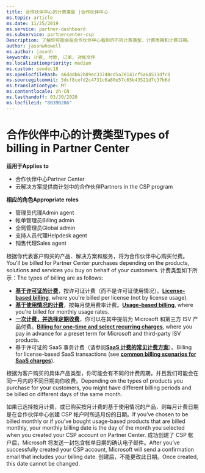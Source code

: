 ```yaml
---
title: 合作伙伴中心的计费类型 |合作伙伴中心
ms.topic: article
ms.date: 11/25/2019
ms.service: partner-dashboard
ms.subservice: partnercenter-csp
Description: 了解你可能会在合作伙伴中心看到的不同计费类型、计费周期和计费日期。
author: jasonwhowell
ms.author: jasonh
keywords: 计费, 付款, 订单, 对帐文件
ms.localizationpriority: medium
ms.custom: seodec18
ms.openlocfilehash: a6d4db62b89ec33740cd5a70141cf5a64533dfc0
ms.sourcegitcommit: 5dcf8cefd2c4731c6a80e57c65b43521d7c37b6d
ms.translationtype: MT
ms.contentlocale: zh-CN
ms.lasthandoff: 03/30/2020
ms.locfileid: "80390286"
---
```

# <a name="types-of-billing-in-partner-center"></a><span data-ttu-id="193a4-104">合作伙伴中心的计费类型</span><span class="sxs-lookup"><span data-stu-id="193a4-104">Types of billing in Partner Center</span></span>

<span data-ttu-id="193a4-105">**适用于**</span><span class="sxs-lookup"><span data-stu-id="193a4-105">**Applies to**</span></span>

- <span data-ttu-id="193a4-106">合作伙伴中心</span><span class="sxs-lookup"><span data-stu-id="193a4-106">Partner Center</span></span>
- <span data-ttu-id="193a4-107">云解决方案提供商计划中的合作伙伴</span><span class="sxs-lookup"><span data-stu-id="193a4-107">Partners in the CSP program</span></span>

<span data-ttu-id="193a4-108">**相应的角色**</span><span class="sxs-lookup"><span data-stu-id="193a4-108">**Appropriate roles**</span></span>

- <span data-ttu-id="193a4-109">管理员代理</span><span class="sxs-lookup"><span data-stu-id="193a4-109">Admin agent</span></span>
- <span data-ttu-id="193a4-110">帐单管理员</span><span class="sxs-lookup"><span data-stu-id="193a4-110">Billing admin</span></span>
- <span data-ttu-id="193a4-111">全局管理员</span><span class="sxs-lookup"><span data-stu-id="193a4-111">Global admin</span></span>
- <span data-ttu-id="193a4-112">支持人员代理</span><span class="sxs-lookup"><span data-stu-id="193a4-112">Helpdesk agent</span></span>
- <span data-ttu-id="193a4-113">销售代理</span><span class="sxs-lookup"><span data-stu-id="193a4-113">Sales agent</span></span>

<span data-ttu-id="193a4-114">根据你代表客户购买的产品、解决方案和服务，将为合作伙伴中心购买付费。</span><span class="sxs-lookup"><span data-stu-id="193a4-114">You'll be billed for Partner Center purchases depending on the products, solutions and services you buy on behalf of your customers.</span></span> <span data-ttu-id="193a4-115">计费类型如下所示：</span><span class="sxs-lookup"><span data-stu-id="193a4-115">The types of billing are as follows:</span></span>

- <span data-ttu-id="193a4-116">[**基于许可证的计费**](license-based-billing.md)，按许可证计费（而不是许可证使用情况）。</span><span class="sxs-lookup"><span data-stu-id="193a4-116">[**License-based billing**](license-based-billing.md), where you're billed per license (not by license usage).</span></span>
- <span data-ttu-id="193a4-117">[**基于使用情况的计费**](usage-based-billing.md)，按每月使用费率计费。</span><span class="sxs-lookup"><span data-stu-id="193a4-117">[**Usage-based billing**](usage-based-billing.md), where you're billed for monthly usage rates.</span></span>
- <span data-ttu-id="193a4-118">[**一次计费，并选择定期收费**](one-time-and-recurring-billing.md)，你可以在其中提前为 Microsoft 和第三方 ISV 产品付费。</span><span class="sxs-lookup"><span data-stu-id="193a4-118">[**Billing for one-time and select recurring charges**](one-time-and-recurring-billing.md), where you pay in advance for a preset term for Microsoft and third-party ISV products.</span></span>
- <span data-ttu-id="193a4-119">基于许可证的 SaaS 事务计费（请参阅[**SaaS 计费的常见计费方案**](common-billing-scenarios-saas.md)）。</span><span class="sxs-lookup"><span data-stu-id="193a4-119">Billing for license-based SaaS transactions (see [**common billing scenarios for SaaS charges**](common-billing-scenarios-saas.md)).</span></span>

<span data-ttu-id="193a4-120">根据为客户购买的具体产品类型，你可能会有不同的计费周期，并且我们可能会在同一月内的不同日期向你收费。</span><span class="sxs-lookup"><span data-stu-id="193a4-120">Depending on the types of products you purchase for your customers, you might have different billing periods and be billed on different days of the same month.</span></span>

<span data-ttu-id="193a4-121">如果已选择按月计费，或已购买按月计费的基于使用情况的产品，则每月计费日期是在合作伙伴中心创建 CSP 帐户时所选月份的日期。</span><span class="sxs-lookup"><span data-stu-id="193a4-121">If you’ve chosen to be billed monthly or if you’ve bought usage-based products that are billed monthly, your monthly billing date is the day of the month you selected when you created your CSP account on Partner Center.</span></span> <span data-ttu-id="193a4-122">成功创建了 CSP 帐户后，Microsoft 将发送一封包含帐单日期的确认电子邮件。</span><span class="sxs-lookup"><span data-stu-id="193a4-122">After you’ve successfully created your CSP account, Microsoft will send a confirmation email that includes your billing date.</span></span> <span data-ttu-id="193a4-123">创建后，不能更改此日期。</span><span class="sxs-lookup"><span data-stu-id="193a4-123">Once created, this date cannot be changed.</span></span>

